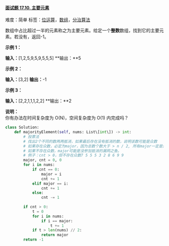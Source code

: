 #### [面试题 17.10. 主要元素](https://leetcode-cn.com/problems/find-majority-element-lcci/)

难度：简单
标签：[位运算](../原理/位运算.md)，[数组](../原理/数组.md)，[分治算法](../原理/分治算法.md)

数组中占比超过一半的元素称之为主要元素。给定一个**整数**数组，找到它的主要元素。若没有，返回-1。

**示例 1：**

**输入：**\[1,2,5,9,5,9,5,5,5\]
**输出：**5

**示例 2：**

**输入：**\[3,2\]
**输出：**\-1

**示例 3：**

**输入：**\[2,2,1,1,1,2,2\]
**输出：**2

**说明：**  
你有办法在时间复杂度为 O(N)，空间复杂度为 O(1) 内完成吗？
```python
class Solution:  
    def majorityElement(self, nums: List\[int\]) -> int:  
        # 投票法  
 		# 找出2个不同的数两两抵消，如果最后存在没有抵消的数，说明该数可能是众数  
 		# 如果存在众数，必定为major，因为总数个数大于 > n / 2, 所有major一定是众数。  
 		# 如果不存在众数，major可能是没参加抵消的漏网之鱼。  
 		# 例子：cnt > 0，但不存在众数7 5 5 5 3 2 8 6 9 9  
 		major, cnt = 0, 0  
 		for i in nums:  
            if cnt == 0:  
                major = i  
                cnt += 1  
 			elif major == i:  
                cnt += 1  
 			else:  
                cnt -= 1  
  
 		if cnt > 0:  
            t = 0  
 			for i in nums:  
                if i == major:  
                    t += 1  
 			if t > len(nums) // 2:  
                return major  
        return -1
```
